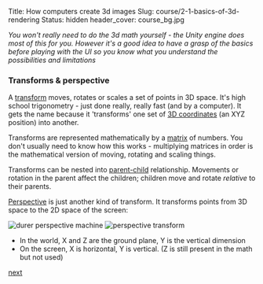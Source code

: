 Title: How computers create 3d images
Slug: course/2-1-basics-of-3d-rendering
Status: hidden
header_cover: course_bg.jpg


_You won't really need to do the 3d math yourself - the Unity engine does most of this for you. However it's a good idea to have a grasp of the basics before playing with the UI so you know what you understand the possibilities and limitations_

### Transforms & perspective
A [transform](glossary#transform) moves, rotates or scales a set of points in 3D space. It's high school trigonometry - just done really, really fast (and by a computer).  It gets the name because it 'transforms' one set of [3D coordinates](glossary#coordinate) (an XYZ position) into another.

Transforms are represented mathematically by a [matrix](glossary#matrix) of numbers. You don't usually need to know how this works - multiplying matrices in order is the mathematical version of moving, rotating and scaling things.

Transforms can be nested into [parent-child](glossary#parent) relationship. Movements or rotation in the parent affect the children; children move and rotate _relative_ to their parents. 

[Perspective][persp] is just another kind of transform.  It transforms points from 3D space to the 2D space of the screen:

![durer perspective machine](http://mhsartgallerymac.wikispaces.com/file/view/dg-pic2-vkr15p.jpg/346574366/dg-pic2-vkr15p.jpg)
![perspective transform](http://upload.wikimedia.org/wikipedia/commons/9/90/Perspective_Projection_Principle.jpg)

* In the world, X and Z are the ground plane, Y is the vertical dimension
* On the screen, X is horizontal, Y is vertical. (Z is still present in  the math but not used)

[next](2-2-how-3d-models-work.md)

[persp]:http://en.wikipedia.org/w/index.php?title=Perspective_(graphical)&oldid=585108474